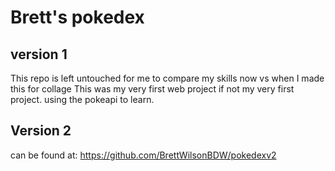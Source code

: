 # Brett's pokedex
## version 1

This repo is left untouched for me to compare my skills now vs when I made this for collage
This was my very first web project if not my very first project.
using the pokeapi to learn.

## Version 2 
can be found at: https://github.com/BrettWilsonBDW/pokedexv2

